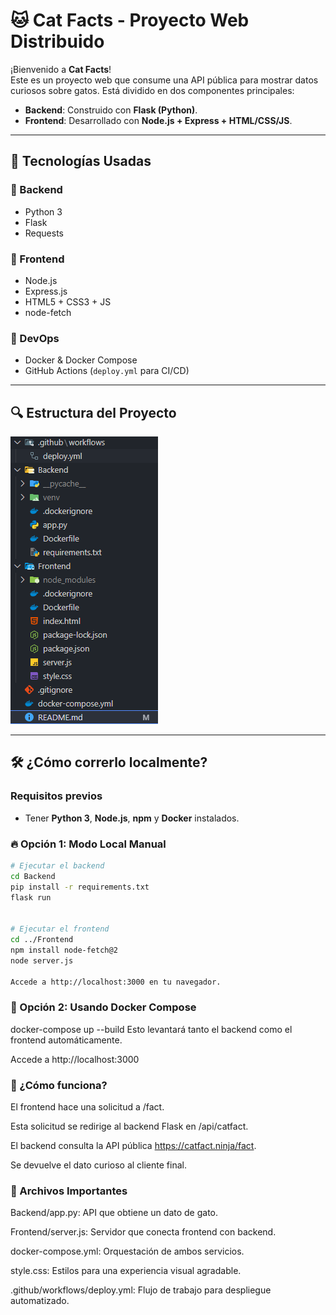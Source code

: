 # 🐱 Cat Facts - Proyecto Web Distribuido

¡Bienvenido a **Cat Facts**!  
Este es un proyecto web que consume una API pública para mostrar datos curiosos sobre gatos. Está dividido en dos componentes principales:

- **Backend**: Construido con **Flask (Python)**.
- **Frontend**: Desarrollado con **Node.js + Express + HTML/CSS/JS**.

---


## 🚀 Tecnologías Usadas

### 🔧 Backend
- Python 3
- Flask
- Requests

### 🎨 Frontend
- Node.js
- Express.js
- HTML5 + CSS3 + JS
- node-fetch

### 🐳 DevOps
- Docker & Docker Compose
- GitHub Actions (`deploy.yml` para CI/CD)

---

## 🔍 Estructura del Proyecto

![alt text](image.png)


---

## 🛠️ ¿Cómo correrlo localmente?

### Requisitos previos
- Tener **Python 3**, **Node.js**, **npm** y **Docker** instalados.

### 🔥 Opción 1: Modo Local Manual

```bash
# Ejecutar el backend
cd Backend
pip install -r requirements.txt
flask run


# Ejecutar el frontend
cd ../Frontend
npm install node-fetch@2
node server.js

Accede a http://localhost:3000 en tu navegador.
```


### 🐳 Opción 2: Usando Docker Compose

docker-compose up --build
Esto levantará tanto el backend como el frontend automáticamente.

Accede a http://localhost:3000


### 📡 ¿Cómo funciona?
El frontend hace una solicitud a /fact.

Esta solicitud se redirige al backend Flask en /api/catfact.

El backend consulta la API pública https://catfact.ninja/fact.

Se devuelve el dato curioso al cliente final.


### 📁 Archivos Importantes
Backend/app.py: API que obtiene un dato de gato.

Frontend/server.js: Servidor que conecta frontend con backend.

docker-compose.yml: Orquestación de ambos servicios.

style.css: Estilos para una experiencia visual agradable.

.github/workflows/deploy.yml: Flujo de trabajo para despliegue automatizado.